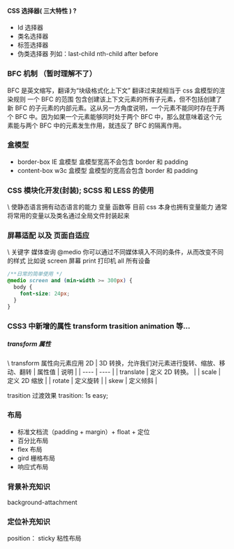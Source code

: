 #### CSS 选择器( 三大特性 ) ?

- Id 选择器
- 类名选择器
- 标签选择器
- 伪类选择器 列如：last-child nth-child after before

### BFC 机制 （暂时理解不了）

BFC 是英文缩写，翻译为“块级格式化上下文”
翻译过来就相当于 css 盒模型的渲染规则
一个 BFC 的范围 包含创建该上下文元素的所有子元素，但不包括创建了新 BFC 的子元素的内部元素。这从另一方角度说明，一个元素不能同时存在于两个 BFC 中。因为如果一个元素能够同时处于两个 BFC 中，那么就意味着这个元素能与两个 BFC 中的元素发生作用，就违反了 BFC 的隔离作用。

### 盒模型

- border-box IE 盒模型
  盒模型宽高不会包含 border 和 padding
- content-box w3c 盒模型
  盒模型的宽高会包含 border 和 padding

### CSS 模块化开发(封装); SCSS 和 LESS 的使用

\\ 使静态语言拥有动态语言的能力 变量 函数等
目前 css 本身也拥有变量能力
通常将常用的变量以及类名通过全局文件封装起来

### 屏幕适配 以及 页面自适应

\\ 关键字 媒体查询 @medio
你可以通过不同媒体填入不同的条件，从而改变不同的样式
比如说 screen 屏幕 print 打印机 all 所有设备

```css
/**日常的简单使用 */
@medio screen and (min-width >= 300px) {
  body {
    font-size: 24px;
  }
}
```

### CSS3 中新增的属性 transform trasition animation 等…

##### transform 属性

\\ transform 属性向元素应用 2D | 3D 转换，允许我们对元素进行旋转、缩放、移动、翻转
| 属性值 | 说明 |
| ---- | ---- |
| translate | 定义 2D 转换。 |
| scale | 定义 2D 缩放 |
| rotate | 定义旋转 |
| skew | 定义倾斜 |

trasition 过渡效果
trasition: 1s easy;

### 布局

- 标准文档流（padding + margin）+ float + 定位
- 百分比布局
- flex 布局
- gird 栅格布局
- 响应式布局

### 背景补充知识

background-attachment

### 定位补充知识

position： sticky 粘性布局
